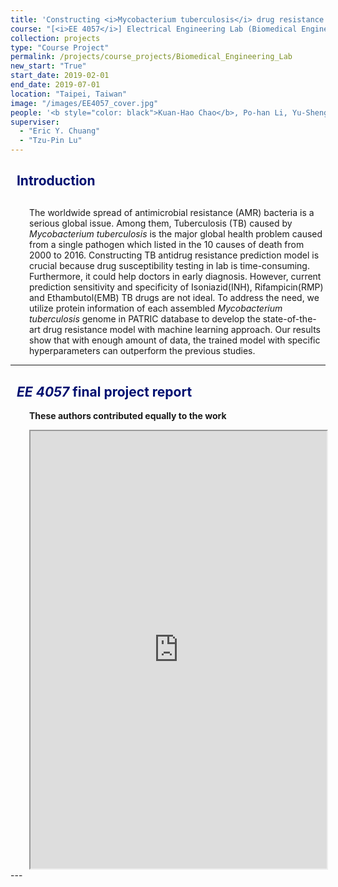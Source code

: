 ```yaml
---
title: 'Constructing <i>Mycobacterium tuberculosis</i> drug resistance prediction model'
course: "[<i>EE 4057</i>] Electrical Engineering Lab (Biomedical Engineering)"
collection: projects
type: "Course Project"
permalink: /projects/course_projects/Biomedical_Engineering_Lab
new_start: "True"
start_date: 2019-02-01
end_date: 2019-07-01
location: "Taipei, Taiwan"
image: "/images/EE4057_cover.jpg"
people: '<b style="color: black">Kuan-Hao Chao</b>, Po-han Li, Yu-Sheng Ting'
superviser:
  - "Eric Y. Chuang"
  - "Tzu-Pin Lu"
---
```

<h2 style="color: #000f70"> <i class="fas fa-dot-circle" style="font-size:18px;"></i> &nbsp;&nbsp;Introduction </h2>

<div style="margin-left: 30px">
  <p style="margin-top: 30px">
  The worldwide spread of antimicrobial resistance (AMR) bacteria is a serious global issue. Among them, Tuberculosis (TB) caused by <i>Mycobacterium tuberculosis</i> is the major global health problem caused from a single pathogen which listed in the 10 causes of death from 2000 to 2016. Constructing TB antidrug resistance prediction model is crucial because drug susceptibility testing in lab is time-consuming. Furthermore, it could help doctors in early diagnosis. However, current prediction sensitivity and specificity of
  Isoniazid(INH), Rifampicin(RMP) and Ethambutol(EMB) TB drugs are not ideal. To address the need, we utilize protein information of each assembled <i>Mycobacterium tuberculosis</i> genome in PATRIC database to develop the state-of-the-art drug resistance model with machine learning approach. Our results show that with enough amount of data, the trained model with specific
  hyperparameters can outperform the previous studies.
  </p>
</div>

---

<h2 style="color: #000f70"> <i class="fas fa-dot-circle" style="font-size:18px;"></i> &nbsp;&nbsp;<i>EE 4057</i> final project report </h2>
  <p style="margin-left: 30px">
    <b>These authors contributed equally to the work</b>
  </p>
<div style="margin-left: 30px">
<iframe src="http://storage.khchao.com/Biomedical%20Engineering%20Lab/Projects_Biomedical%20Engineering%20Lab_manuscript.pdf" width="100%" height="700"></iframe>
</div>
---

<!--
<h2 style="color: #000f70"> <i class="fas fa-dot-circle" style="font-size:18px;"></i> &nbsp;&nbsp;ICIBM Introduction </h2>

<div style="margin-left: 30px">
  <p>
  The 2019 International Conference on Intelligent Biology and Medicine (ICIBM 2019) will be held on June 9-11, 2019 in Columbus, OH, USA. You are invited to submit abstracts with unpublished original work describing recent advances on all aspects of bioinformatics, Systems Biology and intelligent Computing, including but not restricted to the following topics:
  </p>
  <ul>
    <li>Cancer Genomics
    </li>
    <li>Metabolomics
    </li>
    <li>Microbiome/Metagenomics
    </li>
    <li>Translational pharmacoinformatics
    </li>
    <li>Omics Integration
    </li>
    <li>Medical Informatics
    </li>
    <li>Scientific databases
    </li>
    <li>Imaging informatics
    </li>
    <li>Systems Biology
    </li>
    <li>Algorithms/Artificial Intelligence
    </li>
    <li>Single-cell analysis
    </li>
  </ul>
</div>


---

<h2 style="color: #000f70"> <i class="fas fa-dot-circle" style="font-size:18px;"></i> &nbsp;&nbsp;Related Links </h2>

<div style="margin-left: 30px">
  <ul>
    <li>
      <a href="https://icibm2019.org/"><b>ICIBM 2019 Official Website</b></a>
    </li>
    <li>
      <a href="https://icibm2019.org/Schedule.htm"><b>ICIBM 2019 Schedule</b></a>
    </li>
    <li>
      <a href="https://drive.google.com/open?id=1XLg_ej1cUAJ8uTVV_XM-0KxnR2DKQXIQ"><b>My ICIBM 2019 Presentation Slides</b></a>
    </li>
  </ul>
</div> -->
